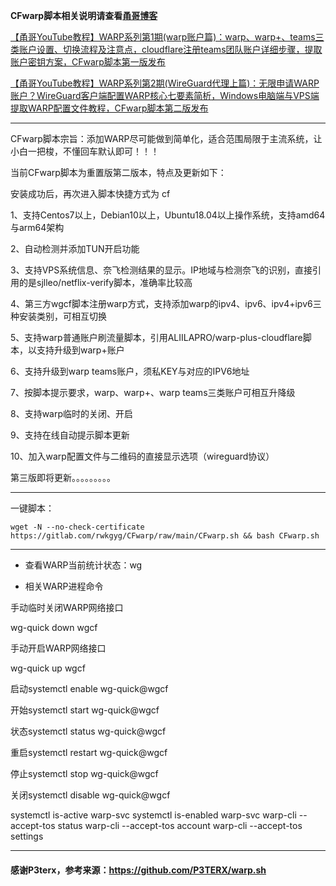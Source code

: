 **CFwarp脚本相关说明请查看[甬哥博客](https://ygkkk.blogspot.com/2022/09/gitlabcfwarpwarpwarp.html)**


[【甬哥YouTube教程】WARP系列第1期(warp账户篇)：warp、warp+、teams三类账户设置、切换流程及注意点，cloudflare注册teams团队账户详细步骤，提取账户密钥方案，CFwarp脚本第一版发布](https://youtu.be/Se5kI07k9eA)

[【甬哥YouTube教程】WARP系列第2期(WireGuard代理上篇)：无限申请WARP账户？WireGuard客户端配置WARP核心七要素简析，Windows电脑端与VPS端提取WARP配置文件教程，CFwarp脚本第二版发布](https://youtu.be/rGbhnTuCUcw)

------------------------------------------------------------------------------------------------------------------------------------

CFwarp脚本宗旨：添加WARP尽可能做到简单化，适合范围局限于主流系统，让小白一把梭，不懂回车默认即可！！！

当前CFwarp脚本为重置版第二版本，特点及更新如下：

安装成功后，再次进入脚本快捷方式为 cf

1、支持Centos7以上，Debian10以上，Ubuntu18.04以上操作系统，支持amd64与arm64架构

2、自动检测并添加TUN开启功能

3、支持VPS系统信息、奈飞检测结果的显示。IP地域与检测奈飞的识别，直接引用的是sjlleo/netflix-verify脚本，准确率比较高

4、第三方wgcf脚本注册warp方式，支持添加warp的ipv4、ipv6、ipv4+ipv6三种安装类别，可相互切换

5、支持warp普通账户刷流量脚本，引用ALIILAPRO/warp-plus-cloudflare脚本，以支持升级到warp+账户

6、支持升级到warp teams账户，须私KEY与对应的IPV6地址

7、按脚本提示要求，warp、warp+、warp teams三类账户可相互升降级

8、支持warp临时的关闭、开启

9、支持在线自动提示脚本更新

10、加入warp配置文件与二维码的直接显示选项（wireguard协议）


第三版即将更新。。。。。。。。。

------------------------------------------------------------------------------------------------------------------------------

一键脚本：
```
wget -N --no-check-certificate https://gitlab.com/rwkgyg/CFwarp/raw/main/CFwarp.sh && bash CFwarp.sh
```
----------------------------------------------------------------------------------------------------------------------

- 查看WARP当前统计状态：wg

- 相关WARP进程命令

手动临时关闭WARP网络接口

wg-quick down wgcf

手动开启WARP网络接口

wg-quick up wgcf

启动systemctl enable wg-quick@wgcf

开始systemctl start wg-quick@wgcf

状态systemctl status wg-quick@wgcf

重启systemctl restart wg-quick@wgcf

停止systemctl stop wg-quick@wgcf

关闭systemctl disable wg-quick@wgcf

systemctl is-active warp-svc
systemctl is-enabled warp-svc
warp-cli --accept-tos status
warp-cli --accept-tos account
warp-cli --accept-tos settings

---------------------------------------------------------------------------------------------------------
#### 感谢P3terx，参考来源：https://github.com/P3TERX/warp.sh

